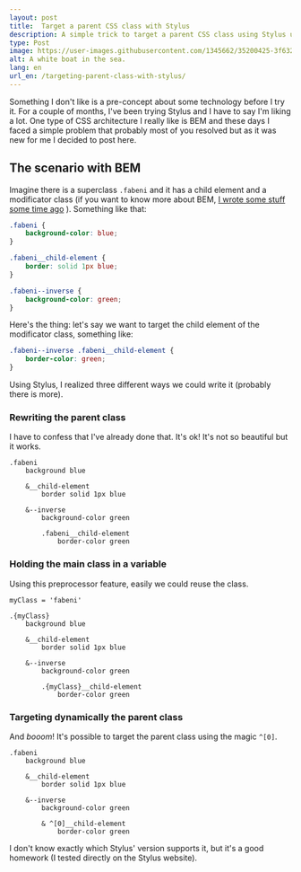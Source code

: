 ```yaml
---
layout: post
title:  Target a parent CSS class with Stylus
description: A simple trick to target a parent CSS class using Stylus until CSS has support for it
type: Post
image: https://user-images.githubusercontent.com/1345662/35200425-3f63285c-fef5-11e7-8b44-14f470d8f4ba.jpg
alt: A white boat in the sea.
lang: en
url_en: /targeting-parent-class-with-stylus/
---
```


Something I don't like is a pre-concept about some technology before I try it. For a couple of months, I've been trying Stylus and I have to say I'm liking a lot. One type of CSS architecture I really like is BEM and these days I faced a simple problem that probably most of you resolved but as it was new for me I decided to post here.

## The scenario with BEM

Imagine there is a superclass `.fabeni` and it has a child element and a modificator class (if you want to know more about BEM, [I wrote some stuff some time ago](bem-css-overview/) ). Something like that:

```css
.fabeni {
	background-color: blue;
}

.fabeni__child-element {
	border: solid 1px blue;
}

.fabeni--inverse {
	background-color: green;
}
```

 Here's the thing: let's say we want to target the child element of the modificator class, something like:

```css
.fabeni--inverse .fabeni__child-element {
	border-color: green;
}
```

Using Stylus, I realized three different ways we could write it (probably there is more).

### Rewriting the parent class

I have to confess that I've already done that. It's ok! It's not so beautiful but it works.


```stylus
.fabeni
	background blue

	&__child-element
		border solid 1px blue

	&--inverse
		background-color green

		.fabeni__child-element
			border-color green
```


### Holding the main class in a variable

Using this preprocessor feature, easily we could reuse the class.

```stylus
myClass = 'fabeni'

.{myClass}
	background blue

	&__child-element
		border solid 1px blue

	&--inverse
		background-color green

		.{myClass}__child-element
			border-color green

```

### Targeting dynamically the parent class

And _booom_! It's possible to target the parent class using the magic `^[0]`.

```stylus
.fabeni
	background blue

	&__child-element
		border solid 1px blue

	&--inverse
		background-color green

		& ^[0]__child-element
	  		border-color green
```

I don't know exactly which Stylus' version supports it, but it's a good homework (I tested directly on the Stylus website).
